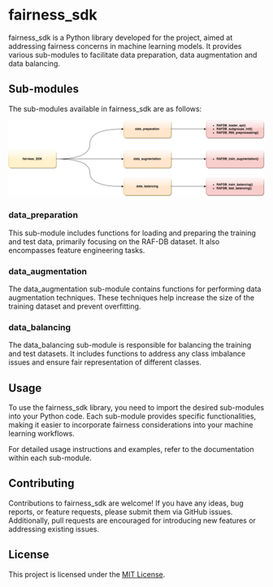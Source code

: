 # fairness_sdk

fairness_sdk is a Python library developed for the project, aimed at addressing fairness concerns in machine learning models. It provides various sub-modules to facilitate data preparation, data augmentation and data balancing.

## Sub-modules

The sub-modules available in fairness_sdk are as follows:

![Sub-module Tree](fairness.png)

### data_preparation

This sub-module includes functions for loading and preparing the training and test data, primarily focusing on the RAF-DB dataset. It also encompasses feature engineering tasks.

### data_augmentation

The data_augmentation sub-module contains functions for performing data augmentation techniques. These techniques help increase the size of the training dataset and prevent overfitting.

### data_balancing

The data_balancing sub-module is responsible for balancing the training and test datasets. It includes functions to address any class imbalance issues and ensure fair representation of different classes.

## Usage

To use the fairness_sdk library, you need to import the desired sub-modules into your Python code. Each sub-module provides specific functionalities, making it easier to incorporate fairness considerations into your machine learning workflows.

For detailed usage instructions and examples, refer to the documentation within each sub-module.

## Contributing

Contributions to fairness_sdk are welcome! If you have any ideas, bug reports, or feature requests, please submit them via GitHub issues. Additionally, pull requests are encouraged for introducing new features or addressing existing issues.

## License

This project is licensed under the [MIT License](LICENSE).
